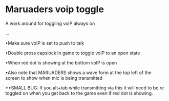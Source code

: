 # Maruaders voip toggle
 A work around for toggling voIP always on
 
 ...
 
•Make sure voIP is set to push to talk

•Double press capslock in game to toggle voIP to an open state

•When red dot is showing at the bottom voIP is open

•Also note that MARUADERS shows a wave form at the top left of the screen to show when mic is being transmitted 


**SMALL BUG: If you alt+tab while transmitting via this it will need to be re toggled on when you get back to the game even if red dot is showing.
